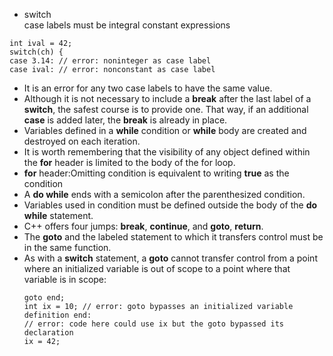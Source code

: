 - switch</br>
case labels must be integral constant expressions
```
int ival = 42;
switch(ch) {
case 3.14: // error: noninteger as case label
case ival: // error: nonconstant as case label
```
- It is an error for any two case labels to have the same value.
- Although it is not necessary to include a **break** after the last label of a **switch**, the safest course is to provide one. That way, if an additional **case** is added later, the **break** is already in place.
- Variables defined in a **while** condition or **while** body are created and destroyed on each iteration.
- It is worth remembering that the visibility of any object defined within the **for** header is limited to the body of the for loop.
- **for** header:Omitting condition is equivalent to writing **true** as the condition
- A **do while** ends with a semicolon after the parenthesized condition.
- Variables used in condition must be defined outside the body of the **do while** statement.
- C++ offers four jumps: **break**,
**continue**, and **goto**, **return**.
- 	The **goto** and the labeled statement to which it transfers control must be in the same function.
- As with a **switch** statement, a **goto** cannot transfer control from a point where an
initialized variable is out of scope to a point where that variable is in scope:
  ```
  goto end;
  int ix = 10; // error: goto bypasses an initialized variable definition end:
  // error: code here could use ix but the goto bypassed its declaration
  ix = 42;
  ```
